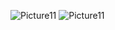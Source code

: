 ![Picture11](https://github.com/upc-hub/material_information_retrieval/assets/79504426/1cf2cc8a-d4bb-42c5-97f7-0daf75f32691)
![Picture11](https://github.com/upc-hub/material_information_retrieval/assets/79504426/288b759f-eb41-4432-8977-483d997c3b34)
